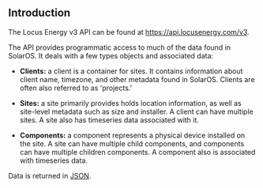 ## Introduction

The Locus Energy v3 API can be found at <https://api.locusenergy.com/v3>.

The API provides programmatic access to much of the data found in SolarOS. It deals with a few types objects and associated data:

- **Clients:** a client is a container for sites. It contains information about client name, timezone, and other metadata found in SolarOS. Clients are often also referred to as 'projects.'

- **Sites:** a site primarily provides holds location information, as well as site-level metadata such as size and installer. A client can have multiple sites. A site also has timeseries data associated with it.

- **Components:** a component represents a physical device installed on the site. A site can have multiple child components, and components can have multiple children components. A component also is associated with timeseries data.

Data is returned in [JSON](http://en.wikipedia.org/wiki/JSON).